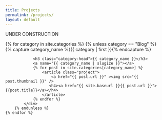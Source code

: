 ```yaml
---
title: Projects
permalink: /projects/
layout: default
---
```


UNDER CONSTRUCTION

<div>
    {% for category in site.categories %}
        {% unless category == "Blog" %}
            <div class="project-collection">
                {% capture category_name %}{{ category | first }}{% endcapture %}
                <div id="#{{ category_name | slugize }}"></div>
                <p></p>

                <h3 class="category-head">{{ category_name }}</h3>
                <a name="{{ category_name | slugize }}"></a>
                {% for post in site.categories[category_name] %}
                    <article class="project">
                        <a href="{{ post.url }}" ><img src="{{ post.thumbnail }}" />
                       <h4><a href="{{ site.baseurl }}{{ post.url }}">{{post.title}}</a></h4>
                    </article>
                {% endfor %}
            </div>
        {% endunless %}
    {% endfor %}
</div>
